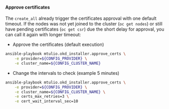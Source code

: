 #### Approve certificates

The `create_all` already trigger the certificates approval with one default timeout. If the nodes was not yet joined to the cluster (`oc get nodes`) or still have pending certificates (`oc get csr`) due the short delay for approval, you can call it again with longer timeout:

- Approve the certificates (default execution)

```bash
ansible-playbook mtulio.okd_installer.approve_certs \
    -e provider=${CONFIG_PROVIDER} \
    -e cluster_name=${CONFIG_CLUSTER_NAME}
```

- Change the intervals to check (example 5 minutes)

```bash
ansible-playbook mtulio.okd_installer.approve_certs \
    -e provider=${CONFIG_PROVIDER} \
    -e cluster_name=${CONFIG_CLUSTER_NAME} \
    -e certs_max_retries=3 \
    -e cert_wait_interval_sec=10
```